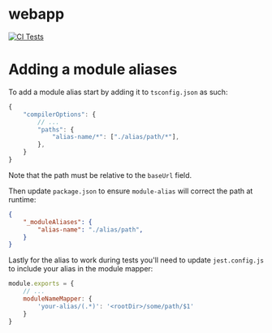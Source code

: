 # webapp 
[![CI Tests](https://github.com/alevann/webapp/actions/workflows/main.yaml/badge.svg?branch=base-server-setup)](https://github.com/alevann/webapp/actions/workflows/main.yaml)

# Adding a module aliases

To add a module alias start by adding it to `tsconfig.json` as such:
```js
{
    "compilerOptions": {
        // ...
        "paths": {
            "alias-name/*": ["./alias/path/*"],
        },
    }
}
```
Note that the path must be relative to the `baseUrl` field.

Then update `package.json` to ensure `module-alias` will correct the path at runtime:
```json
{
    "_moduleAliases": {
        "alias-name": "./alias/path",
    }
}
```

Lastly for the alias to work during tests you'll need to update `jest.config.js` to include your alias in the module mapper:
```js
module.exports = {
    // ...
    moduleNameMapper: {
        'your-alias/(.*)': '<rootDir>/some/path/$1'
    }
}
```
